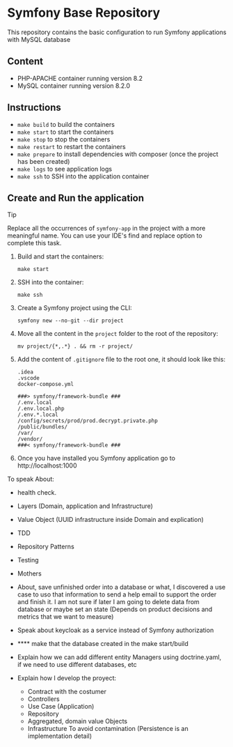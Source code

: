 # Symfony Base Repository

This repository contains the basic configuration to run Symfony applications with MySQL database

## Content
- PHP-APACHE container running version 8.2
- MySQL container running version 8.2.0

## Instructions
- `make build` to build the containers
- `make start` to start the containers
- `make stop` to stop the containers
- `make restart` to restart the containers
- `make prepare` to install dependencies with composer (once the project has been created)
- `make logs` to see application logs
- `make ssh` to SSH into the application container

## Create and Run the application
> [!TIP]
> Replace all the occurrences of `symfony-app` in the project with a more meaningful name. 
> You can use your IDE's find and replace option to complete this task.


1. Build and start the containers:
    ```shell
    make start
    ```
2. SSH into the container:
    ```shell
    make ssh
     ```
3. Create a Symfony project using the CLI:
    ```shell
    symfony new --no-git --dir project
    ```
4. Move all the content in the `project` folder to the root of the repository:
    ```shell
    mv project/{*,.*} . && rm -r project/
    ```
5. Add the content of `.gitignore` file to the root one, it should look like this:
    ```text
    .idea
    .vscode
    docker-compose.yml
    
    ###> symfony/framework-bundle ###
    /.env.local
    /.env.local.php
    /.env.*.local
    /config/secrets/prod/prod.decrypt.private.php
    /public/bundles/
    /var/
    /vendor/
    ###< symfony/framework-bundle ###
    ```
6. Once you have installed you Symfony application go to http://localhost:1000




To speak About:
- health check.
- Layers (Domain, application and Infrastructure)
- Value Object (UUID infrastructure inside Domain and explication)
- TDD
- Repository Patterns



- Testing
- Mothers
- About, save unfinished order into a database or what, I discovered a use case to uso that information to send a help email to support the order and finish it. I am not sure if later I am going to delete data from database or maybe set an state (Depends on product decisions and metrics that we want to measure)
- Speak about keycloak as a service instead of Symfony authorization
- **** make that the database created in the make start/build

- Explain how we can add different entity Managers using doctrine.yaml, if we need to use different databases, etc
- Explain how I develop the proyect:
  - Contract with the costumer
  - Controllers
  - Use Case (Application)
  - Repository
  - Aggregated, domain value Objects
  - Infrastructure
   To avoid contamination (Persistence is an implementation detail)